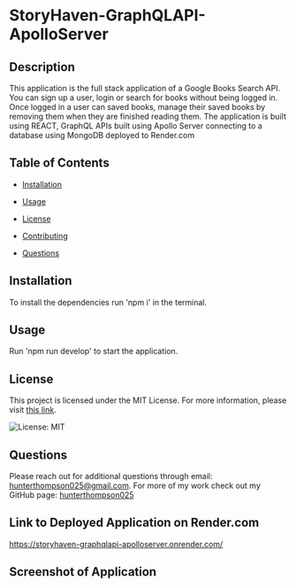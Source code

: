 # StoryHaven-GraphQLAPI-ApolloServer

## Description

This application is the full stack application of a Google Books Search API. You can sign up a user, login or search for books without being logged in. Once logged in a user can saved books, manage their saved books by removing them when they are finished reading them. The application is built using REACT, GraphQL APIs built using Apollo Server connecting to a database using MongoDB deployed to Render.com

## Table of Contents

* [Installation](#installation)

* [Usage](#usage)

* [License](#license)

* [Contributing](#contributing)

* [Questions](#questions)

## Installation

To install the dependencies run 'npm i' in the terminal.

## Usage

Run 'npm run develop' to start the application. 

## License

This project is licensed under the MIT License. For more information, please visit [this link](https://opensource.org/licenses/MIT).
  
![License: MIT](https://img.shields.io/badge/License-MIT-yellow.svg)

## Questions

Please reach out for additional questions through email: hunterthompson025@gmail.com. For more of my work check out my GitHub page: [hunterthompson025](https://github.com/hunterthompson025)

## Link to Deployed Application on Render.com
https://storyhaven-graphqlapi-apolloserver.onrender.com/

## Screenshot of Application